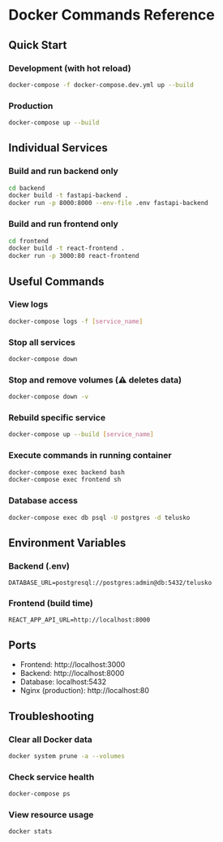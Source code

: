 # Docker Commands Reference

## Quick Start

### Development (with hot reload)
```bash
docker-compose -f docker-compose.dev.yml up --build
```

### Production
```bash
docker-compose up --build
```

## Individual Services

### Build and run backend only
```bash
cd backend
docker build -t fastapi-backend .
docker run -p 8000:8000 --env-file .env fastapi-backend
```

### Build and run frontend only
```bash
cd frontend
docker build -t react-frontend .
docker run -p 3000:80 react-frontend
```

## Useful Commands

### View logs
```bash
docker-compose logs -f [service_name]
```

### Stop all services
```bash
docker-compose down
```

### Stop and remove volumes (⚠️ deletes data)
```bash
docker-compose down -v
```

### Rebuild specific service
```bash
docker-compose up --build [service_name]
```

### Execute commands in running container
```bash
docker-compose exec backend bash
docker-compose exec frontend sh
```

### Database access
```bash
docker-compose exec db psql -U postgres -d telusko
```

## Environment Variables

### Backend (.env)
```env
DATABASE_URL=postgresql://postgres:admin@db:5432/telusko
```

### Frontend (build time)
```env
REACT_APP_API_URL=http://localhost:8000
```

## Ports
- Frontend: http://localhost:3000
- Backend: http://localhost:8000
- Database: localhost:5432
- Nginx (production): http://localhost:80

## Troubleshooting

### Clear all Docker data
```bash
docker system prune -a --volumes
```

### Check service health
```bash
docker-compose ps
```

### View resource usage
```bash
docker stats
```